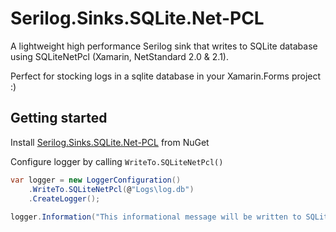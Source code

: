 # Serilog.Sinks.SQLite.Net-PCL
A lightweight high performance Serilog sink that writes to SQLite database using SQLiteNetPcl (Xamarin, NetStandard 2.0 & 2.1).

Perfect for stocking logs in a sqlite database in your Xamarin.Forms project :)

## Getting started
Install [Serilog.Sinks.SQLite.Net-PCL](https://www.nuget.org/packages/Serilog.Sinks.SQLite.Net-PCL) from NuGet

Configure logger by calling `WriteTo.SQLiteNetPcl()`

```C#
var logger = new LoggerConfiguration()
    .WriteTo.SQLiteNetPcl(@"Logs\log.db")
    .CreateLogger();
    
logger.Information("This informational message will be written to SQLite database");